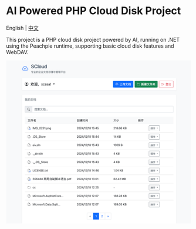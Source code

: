 # AI Powered PHP Cloud Disk Project

English | [中文](README_ZH.md)

This project is a PHP cloud disk project powered by AI, running on .NET using the Peachpie runtime, supporting basic cloud disk features and WebDAV.

![Preview Image](Preview/1.png)
